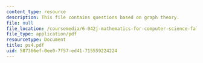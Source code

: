 ```yaml
---
content_type: resource
description: This file contains questions based on graph theory.
file: null
file_location: /coursemedia/6-042j-mathematics-for-computer-science-fall-2005/587366ef0ee07f57ed41715559224224_ps4.pdf
file_type: application/pdf
resourcetype: Document
title: ps4.pdf
uid: 587366ef-0ee0-7f57-ed41-715559224224
---
```

